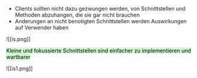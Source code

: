 
- Clients sollten nicht dazu gezwungen werden, von Schnittstellen und Methoden abzuhangen, die sie gar nicht brauchen
- Anderungen an nicht benotigten Schnittstellen werden Auswirkungen auf Verwender haben


![[is.png]]


<mark style="background: #BBFABBA6;">Kleine und fokussierte Schnittstellen sind einfacher zu implementieren und wartbarer</mark>


![[is1.png]]
